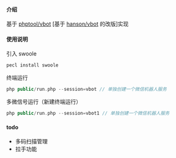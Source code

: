 #### 介绍

基于 [phptool/vbot](https://github.com/PHPTool/vbot) [基于 [hanson/vbot](https://github.com/Hanson/vbot) 的改版]实现

#### 使用说明
引入 swoole
```php
pecl install swoole
```

终端运行
```php
php public/run.php --session=vbot // 单独创建一个微信机器人服务
```

多微信号运行（新建终端运行）
```php
php public/run.php --session=vbot1 // 单独创建一个微信机器人服务
```



#### todo
* 多码扫描管理
* 拉手功能

